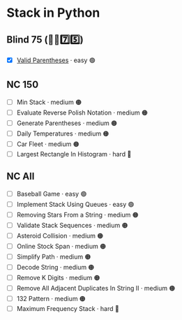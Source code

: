 # Stack in Python

## Blind 75 (🧑‍🦯7️⃣5️⃣)
- [x] [Valid Parentheses](https://github.com/flenhu/leetcode/blob/main/Python/04_stack/20_validParentheses.ipynb) · easy 🟢  

## NC 150
- [ ] Min Stack · medium 🟠
- [ ] Evaluate Reverse Polish Notation · medium 🟠
- [ ] Generate Parentheses · medium 🟠
- [ ] Daily Temperatures · medium 🟠
- [ ] Car Fleet · medium 🟠
- [ ] Largest Rectangle In Histogram · hard 🔴

## NC All
- [ ] Baseball Game · easy 🟢  
- [ ] Implement Stack Using Queues · easy 🟢  
- [ ] Removing Stars From a String · medium 🟠
- [ ] Validate Stack Sequences · medium 🟠
- [ ] Asteroid Collision · medium 🟠
- [ ] Online Stock Span · medium 🟠
- [ ] Simplify Path · medium 🟠
- [ ] Decode String · medium 🟠
- [ ] Remove K Digits · medium 🟠
- [ ] Remove All Adjacent Duplicates In String II · medium 🟠
- [ ] 132 Pattern · medium 🟠
- [ ] Maximum Frequency Stack · hard 🔴